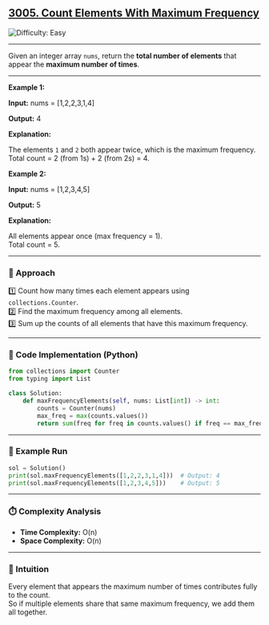 <h2><a href="https://leetcode.com/problems/count-elements-with-maximum-frequency">3005. Count Elements With Maximum Frequency</a></h2>
<img src="https://img.shields.io/badge/Difficulty-Easy-brightgreen" alt="Difficulty: Easy" />
<hr>

<p>Given an integer array <code>nums</code>, return the <strong>total number of elements</strong> that appear the <strong>maximum number of times</strong>.</p>

<hr>

<p><strong class="example">Example 1:</strong></p>

<div class="example-block">
<p><strong>Input:</strong> <span class="example-io">nums = [1,2,2,3,1,4]</span></p>
<p><strong>Output:</strong> <span class="example-io">4</span></p>
<p><strong>Explanation:</strong></p>
<p>The elements <code>1</code> and <code>2</code> both appear twice, which is the maximum frequency.<br>
Total count = 2 (from 1s) + 2 (from 2s) = 4.</p>
</div>

<p><strong class="example">Example 2:</strong></p>

<div class="example-block">
<p><strong>Input:</strong> <span class="example-io">nums = [1,2,3,4,5]</span></p>
<p><strong>Output:</strong> <span class="example-io">5</span></p>
<p><strong>Explanation:</strong></p>
<p>All elements appear once (max frequency = 1).<br>
Total count = 5.</p>
</div>

<hr>

<h3>🧩 Approach</h3>

<p>
1️⃣ Count how many times each element appears using <code>collections.Counter</code>.<br>
2️⃣ Find the maximum frequency among all elements.<br>
3️⃣ Sum up the counts of all elements that have this maximum frequency.
</p>

<hr>

<h3>🧾 Code Implementation (Python)</h3>

```python
from collections import Counter
from typing import List

class Solution:
    def maxFrequencyElements(self, nums: List[int]) -> int:
        counts = Counter(nums)
        max_freq = max(counts.values())
        return sum(freq for freq in counts.values() if freq == max_freq)
```
<hr> <h3>🧪 Example Run</h3>

```python
sol = Solution()
print(sol.maxFrequencyElements([1,2,2,3,1,4]))  # Output: 4
print(sol.maxFrequencyElements([1,2,3,4,5]))    # Output: 5
```

<hr> <h3>⏱️ Complexity Analysis</h3> <ul> <li><strong>Time Complexity:</strong> O(n)</li> <li><strong>Space Complexity:</strong> O(n)</li> </ul> <hr> <h3>📘 Intuition</h3> <p> Every element that appears the maximum number of times contributes fully to the count.<br> So if multiple elements share that same maximum frequency, we add them all together. </p>